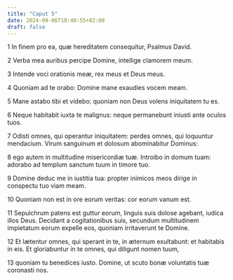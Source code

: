 ```yaml
---
title: "Caput 5"
date: 2024-09-06T18:40:55+02:00
draft: false
---
```




1 In finem pro ea, quæ hereditatem consequitur, Psalmus David.

2 Verba mea auribus percipe Domine, intellige clamorem meum.

3 Intende voci orationis meæ, rex meus et Deus meus.

4 Quoniam ad te orabo: Domine mane exaudies vocem meam.

5 Mane astabo tibi et videbo: quoniam non Deus volens iniquitatem tu es.

6 Neque habitabit iuxta te malignus: neque permanebunt iniusti ante oculos tuos.

7 Odisti omnes, qui operantur iniquitatem: perdes omnes, qui loquuntur mendacium. Virum sanguinum et dolosum abominabitur Dominus:

8 ego autem in multitudine misericordiæ tuæ. Introibo in domum tuam: adorabo ad templum sanctum tuum in timore tuo.

9 Domine deduc me in iustitia tua: propter inimicos meos dirige in conspectu tuo viam meam.

10 Quoniam non est in ore eorum veritas: cor eorum vanum est.

11 Sepulchrum patens est guttur eorum, linguis suis dolose agebant, iudica illos Deus. Decidant a cogitationibus suis, secundum multitudinem impietatum eorum expelle eos, quoniam irritaverunt te Domine.

12 Et lætentur omnes, qui sperant in te, in æternum exultabunt: et habitabis in eis. Et gloriabuntur in te omnes, qui diligunt nomen tuum,

13 quoniam tu benedices iusto. Domine, ut scuto bonæ voluntatis tuæ coronasti nos.


